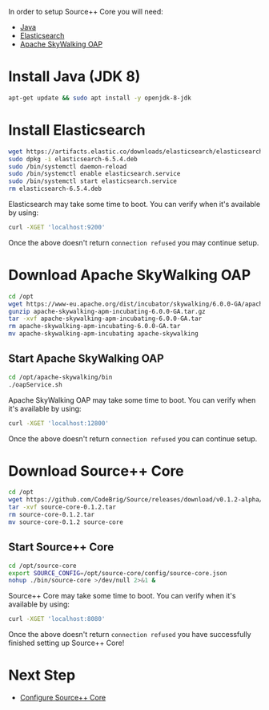 In order to setup Source++ Core you will need:

 * [Java](https://www.oracle.com/java/)
 * [Elasticsearch](https://www.elastic.co/products/elasticsearch)
 * [Apache SkyWalking OAP](https://skywalking.apache.org/)

# Install Java (JDK 8)
```sh
apt-get update && sudo apt install -y openjdk-8-jdk
```

# Install Elasticsearch

```sh
wget https://artifacts.elastic.co/downloads/elasticsearch/elasticsearch-6.5.4.deb
sudo dpkg -i elasticsearch-6.5.4.deb
sudo /bin/systemctl daemon-reload
sudo /bin/systemctl enable elasticsearch.service
sudo /bin/systemctl start elasticsearch.service
rm elasticsearch-6.5.4.deb
```

Elasticsearch may take some time to boot. You can verify when it's available by using:
```sh
curl -XGET 'localhost:9200'
```

Once the above doesn't return `connection refused` you may continue setup.

# Download Apache SkyWalking OAP
```sh
cd /opt
wget https://www-eu.apache.org/dist/incubator/skywalking/6.0.0-GA/apache-skywalking-apm-incubating-6.0.0-GA.tar.gz
gunzip apache-skywalking-apm-incubating-6.0.0-GA.tar.gz
tar -xvf apache-skywalking-apm-incubating-6.0.0-GA.tar
rm apache-skywalking-apm-incubating-6.0.0-GA.tar
mv apache-skywalking-apm-incubating apache-skywalking
```

## Start Apache SkyWalking OAP
```sh
cd /opt/apache-skywalking/bin
./oapService.sh
```

Apache SkyWalking OAP may take some time to boot. You can verify when it's available by using:
```sh
curl -XGET 'localhost:12800'
```

Once the above doesn't return `connection refused` you can continue setup.

# Download Source++ Core
```sh
cd /opt
wget https://github.com/CodeBrig/Source/releases/download/v0.1.2-alpha/source-core-0.1.2.tar
tar -xvf source-core-0.1.2.tar
rm source-core-0.1.2.tar
mv source-core-0.1.2 source-core
```

## Start Source++ Core
```sh
cd /opt/source-core
export SOURCE_CONFIG=/opt/source-core/config/source-core.json
nohup ./bin/source-core >/dev/null 2>&1 &
```

Source++ Core may take some time to boot. You can verify when it's available by using:
```sh
curl -XGET 'localhost:8080'
```

Once the above doesn't return `connection refused` you have successfully finished setting up Source++ Core!

# Next Step

- [Configure Source++ Core](./04-configure-source-core.md)

